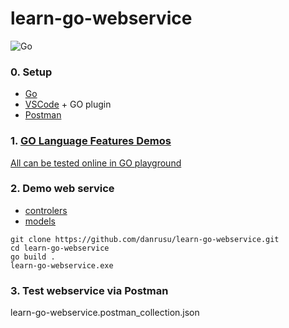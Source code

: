 # learn-go-webservice
![Go](https://github.com/danrusu/learn-go-webservice/workflows/Go/badge.svg?branch=master&event=push)

### 0. Setup
 - [Go](https://golang.org/dl/)
 - [VSCode](https://code.visualstudio.com/download) + GO plugin
 - [Postman](https://www.postman.com/downloads/)


### 1. [GO Language Features Demos](./demo)
[All can be tested online in GO playground](https://play.golang.org)

### 2. Demo web service 
 - [controlers](./webservice/controllers)
 - [models](./webservice/models) 

```
git clone https://github.com/danrusu/learn-go-webservice.git
cd learn-go-webservice
go build .
learn-go-webservice.exe
```

### 3. Test webservice via Postman
learn-go-webservice.postman_collection.json


